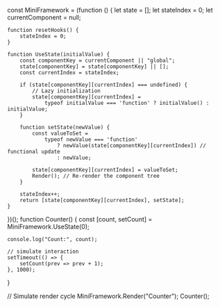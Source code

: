 const MiniFramework = (function () {
    let state = [];
    let stateIndex = 0;
    let currentComponent = null;

    function resetHooks() {
        stateIndex = 0;
    }

    function UseState(initialValue) {
        const componentKey = currentComponent || "global";
        state[componentKey] = state[componentKey] || [];
        const currentIndex = stateIndex;

        if (state[componentKey][currentIndex] === undefined) {
            // Lazy initialization
            state[componentKey][currentIndex] = 
                typeof initialValue === 'function' ? initialValue() : initialValue;
        }

        function setState(newValue) {
            const valueToSet =
                typeof newValue === 'function'
                    ? newValue(state[componentKey][currentIndex]) // functional update
                    : newValue;

            state[componentKey][currentIndex] = valueToSet;
            Render(); // Re-render the component tree
        }

        stateIndex++;
        return [state[componentKey][currentIndex], setState];
    }
})();
function Counter() {
    const [count, setCount] = MiniFramework.UseState(0);

    console.log("Count:", count);

    // simulate interaction
    setTimeout(() => {
        setCount(prev => prev + 1);
    }, 1000);
}

// Simulate render cycle
MiniFramework.Render("Counter");
Counter();
